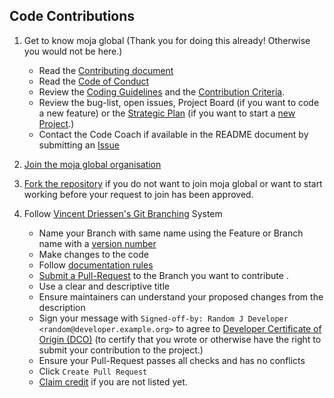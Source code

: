 ## Code Contributions  

1. Get to know moja global (Thank you for doing this already! Otherwise you would not be here.)  
    * Read the [Contributing document](https://github.com/moja-global/About-moja-global/blob/master/CONTRIBUTING.md)
    * Read the [Code of Conduct](https://github.com/moja-global/.github/blob/master/CODE_OF_CONDUCT.md)
    * Review the [Coding Guidelines](https://github.com/moja-global/.github/blob/master/Governance/Coding-Guidelines.md) and the [Contribution Criteria](https://github.com/moja-global/.github/blob/master/Governance/Contribution-Criteria.md).
    * Review the bug-list, open issues, Project Board (if you want to code a new feature) or the [Strategic Plan](https://github.com/moja-global/About-moja-global/blob/master/Governance/Strategic-Plan.md) (if you want to start a [new Project](https://github.com/moja-global/About-moja-global/blob/master/Contributing/How-to-Start-a-New-Project.md).) 
    * Contact the Code Coach if available in the README document by submitting an [Issue](https://github.com/moja-global/About-moja-global/blob/master/Contributing/How-to-Provide-User-Feedback.md)  

1. [Join the moja global organisation](https://github.com/moja-global/About-moja-global/blob/master/Contributing/How-to-Join-moja-global.md)  

1. [Fork the repository](https://help.github.com/en/articles/fork-a-repo) if you do not want to join moja global or want to start working before your request to join has been approved.

1. Follow [Vincent Driessen's Git Branching](https://nvie.com/posts/a-successful-git-branching-model/) System
    * Name your Branch with same name using the Feature or Branch name with a [version number](https://github.com/moja-global/About-moja-global/blob/master/Contributing/How-to-Assign-a-Version.md)
    * Make changes to the code
    * Follow [documentation rules](https://github.com/moja-global/About-moja-global/blob/master/Contributing/How-to-Document-Your-Contribution.md)
    * [Submit a Pull-Request](https://github.com/moja-global/About-moja-global/blob/master/Contributing/How-to-Submit-a-Pull-Request.md) to the Branch you want to contribute .
    * Use a clear and descriptive title
    * Ensure maintainers can understand your proposed changes from the description
    * Sign your message with `Signed-off-by: Random J Developer <random@developer.example.org>` to agree to [Developer Certificate of Origin (DCO)](https://developercertificate.org/) (to certify that you wrote or otherwise have the right to submit your contribution to the project.)
    * Ensure your Pull-Request passes all checks and has no conflicts
    * Click `Create Pull Request`
    * [Claim credit](https://github.com/moja-global/About-moja-global/blob/master/Contributing/How-to-Get-Credit-for-Your-Contribution.md) if you are not listed yet. 
